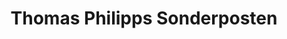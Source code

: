 ---
title: "Thomas Philipps Sonderposten"
url: /ronneburg/thomas-philipps-sonderposten/
shop: Kramladen
---